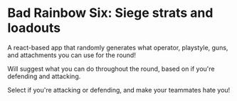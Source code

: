 # Bad Rainbow Six: Siege strats and loadouts
A react-based app that randomly generates what operator, playstyle, guns, and attachments you can use for the round!

Will suggest what you can do throughout the round, based on if you're defending and attacking. 

Select if you're attacking or defending, and make your teammates hate you!
